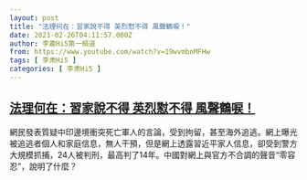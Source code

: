 ```yaml
---
layout: post
title: "法理何在：習家說不得 英烈懟不得 風聲鶴唳！"
date: 2021-02-26T04:11:57.000Z
author: 李肅Hi5第一頻道
from: https://www.youtube.com/watch?v=19wvmbnMFHw
tags: [ 李肃Hi5 ]
categories: [ 李肃Hi5 ]
---
```

<!--1614312717000-->
[法理何在：習家說不得 英烈懟不得 風聲鶴唳！](https://www.youtube.com/watch?v=19wvmbnMFHw)
------

<div>
網民發表質疑中印邊境衝突死亡軍人的言論，受到拘留，甚至海外追逃。網上曝光被追逃者個人和家庭信息，無人干預，但是網上透露習近平家人信息，卻受到警方大規模抓捕，24人被判刑，最高判了14年。中國對網上與官方不合調的聲音“零容忍”，說明了什麼？
</div>

